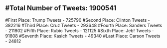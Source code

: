 #Total Number of Tweets: 1900541 
---
#First Place: Trump Tweets - 725790
#Second Place: Clinton Tweets - 382216
#Third Place: Cruz Tweets - 293648
#Fourth Place: Sanders Tweets - 211802
#Fifth Place: Rubio Tweets - 121125
#Sixth Place: Jeb! Tweets - 91808
#Seventh Place: Kasich Tweets - 49340
#Last Place: Carson Tweets - 24812
